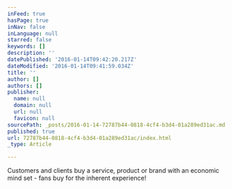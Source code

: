 ```yaml
---
inFeed: true
hasPage: true
inNav: false
inLanguage: null
starred: false
keywords: []
description: ''
datePublished: '2016-01-14T09:42:20.217Z'
dateModified: '2016-01-14T09:41:59.034Z'
title: ''
author: []
authors: []
publisher:
  name: null
  domain: null
  url: null
  favicon: null
sourcePath: _posts/2016-01-14-72787b44-0818-4cf4-b3d4-01a289ed31ac.md
published: true
url: 72787b44-0818-4cf4-b3d4-01a289ed31ac/index.html
_type: Article

---
```

Customers and clients buy a service, product or brand with an economic mind set - fans buy for the inherent experience!
